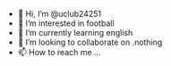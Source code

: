 - 👋 Hi, I’m @uclub24251
- 👀 I’m interested in football
- 🌱 I’m currently learning english
- 💞️ I’m looking to collaborate on .nothing
- 📫 How to reach me ...

<!---
uclub24251/uclub24251 is a ✨ special ✨ repository because its `README.md` (this file) appears on your GitHub profile.
You can click the Preview link to take a look at your changes.
--->
